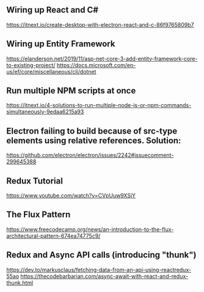 Wiring up React and C#
--------------------------
https://itnext.io/create-desktop-with-electron-react-and-c-86f9765809b7

Wiring up Entity Framework
--------------------------
https://elanderson.net/2019/11/asp-net-core-3-add-entity-framework-core-to-existing-project/
https://docs.microsoft.com/en-us/ef/core/miscellaneous/cli/dotnet

Run multiple NPM scripts at once
----------------------------------
https://itnext.io/4-solutions-to-run-multiple-node-js-or-npm-commands-simultaneously-9edaa6215a93

Electron failing to build because of src-type elements using relative references. Solution:
--------------------------------------------------------------------------------------------
https://github.com/electron/electron/issues/2242#issuecomment-299645388

Redux Tutorial
--------------
https://www.youtube.com/watch?v=CVpUuw9XSjY

The Flux Pattern
----------------
https://www.freecodecamp.org/news/an-introduction-to-the-flux-architectural-pattern-674ea74775c9/

Redux and Async API calls (introducing "thunk")
------------------------------------------------
https://dev.to/markusclaus/fetching-data-from-an-api-using-reactredux-55ao
https://thecodebarbarian.com/async-await-with-react-and-redux-thunk.html
